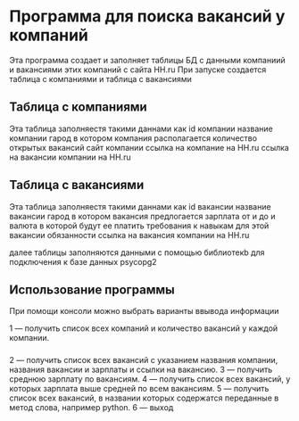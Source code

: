 Программа для поиска вакансий у компаний 
===
Эта программа создает и заполняет таблицы БД с данными компаниий и вакансиями этих компаний с сайта HH.ru
При запуске создается таблица с компаниями и таблица с вакансиями

Таблица с компаниями
-----
Эта таблица заполняестя такими даннами  как
id компании
название компании
гарод в котором компания располагается
количество открытых вакансий
сайт компании
ссылка на компание на HH.ru
ссылка на вакансии компании на  HH.ru

Таблица с вакансиями
-----
Эта таблица заполняестя такими даннами  как
id вакансии
название вакансии
гарод в котором вакансия предлогается
зарплата от и до и валюта в которой будут ее платить
требования к навыкам для этой вакансии
обязанности
ссылка на вакансия компании на  HH.ru

далее таблицы заполняются данными с помощью библиотекb для подключения к базе данных psycopg2

Использование программы
-----
При помощи консоли можно выбрать варианты ввывода информации
 
1 — получить список всех компаний и количество вакансий у каждой компании.
###

2 — получить список всех вакансий с указанием названия компании, названия вакансии и зарплаты и ссылки на вакансию.
3 — получить среднюю зарплату по вакансиям.
4 — получить список всех вакансий, у которых зарплата выше средней по всем вакансиям.
5 — получить список всех вакансий, в названии которых содержатся переданные в метод слова, например python.
6 — выход
